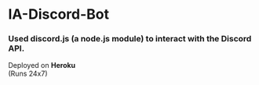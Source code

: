 # IA-Discord-Bot

### Used discord.js (a node.js module) to interact with the Discord API.

Deployed on **Heroku** <br>
(Runs 24x7)

